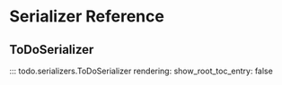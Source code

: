# Serializer Reference

## ToDoSerializer

::: todo.serializers.ToDoSerializer
    rendering:
      show_root_toc_entry: false

